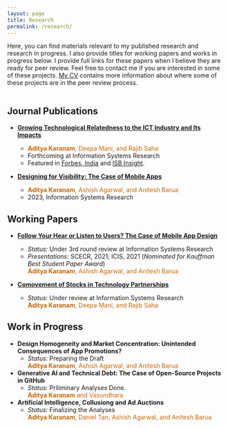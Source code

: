 ```yaml
---
layout: page
title: Research
permalink: /research/
---
```


<!-- {% include image.html url="/images/falklands-rally-1982.jpg" caption="Argentine citizens rally in April 1982 at May Square in Buenos Aires, demonstrating support for their government's recent invasion of the British-held Falkland Islands. (Panta Astiazaran, AFP, Getty Images)" width=400 align="right" %} -->

Here, you can find materials relevant to my published research and research in progress. I also provide titles for working papers and works in progress below. I provide full links for these papers when I believe they are ready for peer review. Feel free to contact me if you are interested in some of these projects. [My CV](http://askaranam.github.io/cv/) contains more information about where some of these projects are in the peer review process.

<!-- I also offer [a three-page research statement](/docs/svm-research-statement.pdf) that summarizes and contextualizes my different research agendas. -->
 
<hr style="clear:both;visibility: hidden;" />  

## Journal Publications

* **[Growing Technological Relatedness to the ICT Industry and Its Impacts](https://pubsonline.informs.org/doi/10.1287/isre.2020.0627)** 
    <!-- * *Presentations:*  CIST, Nashville, Tensesse, 2016-->
    *  <span style="color: rgb(204,102,0)"><b>Aditya Karanam</b>, Deepa Mani, and Rajib Saha</span> <br/>
    * Forthcoming at Information Systems Research <br/>
    * Featured in [Forbes, India](http://www.forbesindia.com/article/isbinsight/more-bang-for-your-digital-spend-technology-and-rd/49951/1) and [ISB Insight](http://isbinsight.isb.edu/the-digital-transformation-of-rd/).
   


* **[Designing for Visibility: The Case of Mobile Apps](https://pubsonline.informs.org/doi/abs/10.1287/isre.2022.1151)** 
   <!-- * *Presentations:*  WISE, Seoul, 2017; SCECR, Netherlands, 2018; ICIS, SFO, 2018 -->
    
    * <span style="color: rgb(204,102,0)"><b>Aditya Karanam</b>, Ashish Agarwal, and Anitesh Barua</span> <br/>
    * 2023, Information Systems Research <br/>

## Working Papers 

* **[Follow Your Hear or Listen to Users? The Case of Mobile App Design](https://papers.ssrn.com/sol3/papers.cfm?abstract_id=3844787)**
    * *Status:* Under 3rd round review at Information Systems Research <br/>
    * *Presentations:*  SCECR, 2021; ICIS, 2021 (*Nominated for Kauffman Best Student Paper Award*) <br/>
    <span style="color: rgb(204,102,0)"><b>Aditya Karanam</b>, Ashish Agarwal, and Anitesh Barua</span>

* **[Comovement of Stocks in Technology Partnerships](https://papers.ssrn.com/sol3/papers.cfm?abstract_id=3534561)** 
    * *Status:* Under review at Information Systems Research <br/>
    <span style="color: rgb(204,102,0)"><b>Aditya Karanam</b>, Deepa Mani, and Rajib Saha</span>


## Work in Progress

* **Design Homogeneity and Market Concentration: Unintended Consequences of App Promotions?** 
    * *Status:* Preparing the Draft <br/>
    <span style="color: rgb(204,102,0)"><b>Aditya Karanam</b>, Ashish Agarwal, and Anitesh Barua</span>
* **Generative AI and Technical Debt: The Case of Open-Source Projects in GitHub** 
    * *Status:* Priliminary Analyses Done. <br/>
    <span style="color: rgb(204,102,0)"><b>Aditya Karanam</b> and Vasundhara</span>
* **Artificial Intelligence, Collusiong and Ad Auctions** 
    * *Status:* Finalizing the Analyses <br/>
    <span style="color: rgb(204,102,0)"><b>Aditya Karanam</b>, Daniel Tan, Ashish Agarwal, and Anitesh Barua</span>


